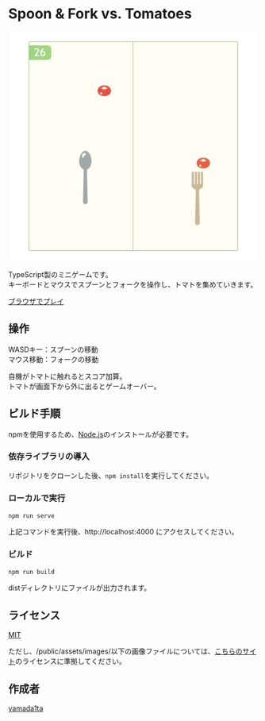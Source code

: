 Spoon & Fork vs. Tomatoes
====

![capture](README_img.jpg)

TypeScript製のミニゲームです。  
キーボードとマウスでスプーンとフォークを操作し、トマトを集めていきます。

[ブラウザでプレイ](https://yamada1ta.github.io/demo/vstomato/index.html)

## 操作
WASDキー：スプーンの移動  
マウス移動：フォークの移動

自機がトマトに触れるとスコア加算。  
トマトが画面下から外に出るとゲームオーバー。

## ビルド手順
npmを使用するため、[Node.js](https://nodejs.org)のインストールが必要です。

### 依存ライブラリの導入
リポジトリをクローンした後、`npm install`を実行してください。

### ローカルで実行
```
npm run serve
```
上記コマンドを実行後、http://localhost:4000 にアクセスしてください。

### ビルド
```
npm run build
```
distディレクトリにファイルが出力されます。

## ライセンス
[MIT](LICENSE)

ただし、/public/assets/images/以下の画像ファイルについては、[こちらのサイト](https://icon-rainbow.com/)のライセンスに準拠してください。

## 作成者
[yamada1ta](https://github.com/yamada1ta)
